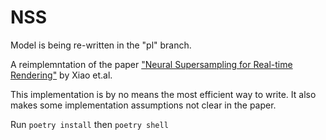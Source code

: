 # NSS

Model is being re-written in the "pl" branch.

A reimplemntation of the paper ["Neural Supersampling for Real-time Rendering"](https://research.facebook.com/blog/2020/7/introducing-neural-supersampling-for-real-time-rendering/) by Xiao et.al.

This implementation is by no means the most efficient way to write. It also makes some implementation assumptions not clear in the paper.

Run `poetry install` then `poetry shell`
